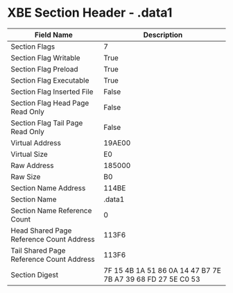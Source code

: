 # XBE Section Header - .data1

| Field Name | Description |
|---|---|
| Section Flags | 7 |
| Section Flag Writable | True |
| Section Flag Preload | True |
| Section Flag Executable | True |
| Section Flag Inserted File | False |
| Section Flag Head Page Read Only | False |
| Section Flag Tail Page Read Only | False |
| Virtual Address | 19AE00 |
| Virtual Size | E0 |
| Raw Address | 185000 |
| Raw Size | B0 |
| Section Name Address | 114BE |
| Section Name | .data1 |
| Section Name Reference Count | 0 |
| Head Shared Page Reference Count Address | 113F6 |
| Tail Shared Page Reference Count Address | 113F6 |
| Section Digest | 7F 15 4B 1A 51 86 0A 14 47 B7 7E 7B A7 39 68 FD 27 5E C0 53 |
